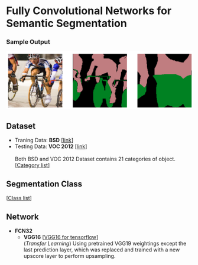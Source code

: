 # Fully Convolutional Networks for Semantic Segmentation

### Sample Output
![alt text](./images/title.png "Sample output")

## Dataset
 - Traning Data:  **BSD**   [[link](http://home.bharathh.info/pubs/codes/SBD/download.html)]
 - Testing Data:  **VOC 2012**   [[link](http://host.robots.ox.ac.uk/pascal/VOC/voc2012/index.html#voc2012vs2011)] <br><br>
 Both BSD and VOC 2012 Dataset contains 21 categories of object.
 [[Category list](http://host.robots.ox.ac.uk/pascal/VOC/voc2012/segexamples/index.html)] <br>

## Segmentation Class
[[Class list](seg_class)]
 
 
## Network
 - **FCN32**
   - **VGG16**   [[VGG16 for tensorflow](https://github.com/machrisaa/tensorflow-vgg)] <br>
     (_Transfer Learning_) Using pretrained VGG19 weightings except the last prediction layer, which
     was replaced and trained with a new upscore layer to perform upsampling. 
